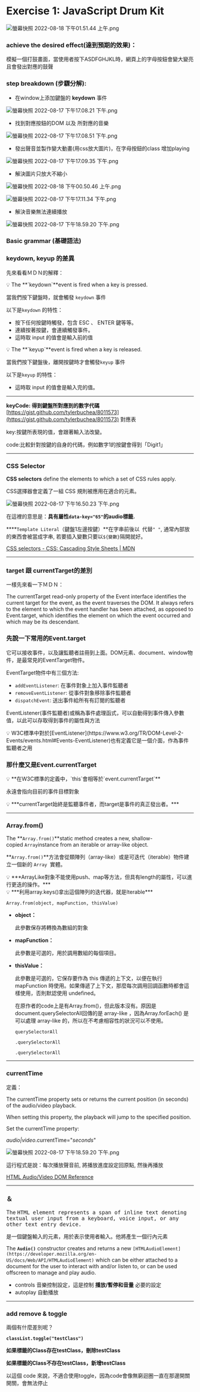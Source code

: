 # ****Exercise 1: JavaScript Drum Kit****

![螢幕快照 2022-08-18 下午01.51.44 上午.png](https://s3-us-west-2.amazonaws.com/secure.notion-static.com/d3b47f9e-fb4b-4b6b-ac7c-c424e829439b/%E8%9E%A2%E5%B9%95%E5%BF%AB%E7%85%A7_2022-08-18_%E4%B8%8B%E5%8D%8801.51.44_%E4%B8%8A%E5%8D%88.png)

### achieve the desired effect(**達到預期的效果**)：

模擬一個打鼓畫面，當使用者按下ASDFGHJKL時，網頁上的字母按鈕會變大變亮且會發出對應的鼓聲

### step breakdown (**步驟分解):**

- 在window上添加鍵盤的 **keydown** 事件

![螢幕快照 2022-08-17 下午17.08.21 下午.png](https://s3-us-west-2.amazonaws.com/secure.notion-static.com/d9bbb9d6-70ae-4725-b637-c3f88bb9d66d/%E8%9E%A2%E5%B9%95%E5%BF%AB%E7%85%A7_2022-08-17_%E4%B8%8B%E5%8D%8817.08.21_%E4%B8%8B%E5%8D%88.png)

- 找到對應按鈕的DOM 以及 所對應的音樂

![螢幕快照 2022-08-17 下午17.08.51 下午.png](https://s3-us-west-2.amazonaws.com/secure.notion-static.com/996ee984-c791-4229-801f-056b263355c7/%E8%9E%A2%E5%B9%95%E5%BF%AB%E7%85%A7_2022-08-17_%E4%B8%8B%E5%8D%8817.08.51_%E4%B8%8B%E5%8D%88.png)

- 發出聲音並製作變大動畫(用css放大圖片)，在字母按鈕的class 增加playing

![螢幕快照 2022-08-17 下午17.09.35 下午.png](https://s3-us-west-2.amazonaws.com/secure.notion-static.com/1f540263-aa75-4b14-acf9-176f2b3f97fe/%E8%9E%A2%E5%B9%95%E5%BF%AB%E7%85%A7_2022-08-17_%E4%B8%8B%E5%8D%8817.09.35_%E4%B8%8B%E5%8D%88.png)

- 解決圖片只放大不縮小

![螢幕快照 2022-08-18 下午00.50.46 上午.png](https://s3-us-west-2.amazonaws.com/secure.notion-static.com/1e699f67-576f-408b-996e-aa6076c111a5/%E8%9E%A2%E5%B9%95%E5%BF%AB%E7%85%A7_2022-08-18_%E4%B8%8B%E5%8D%8800.50.46_%E4%B8%8A%E5%8D%88.png)

![螢幕快照 2022-08-17 下午17.11.34 下午.png](https://s3-us-west-2.amazonaws.com/secure.notion-static.com/7e56b4a1-120a-48e1-998c-8c0a7b1d1889/%E8%9E%A2%E5%B9%95%E5%BF%AB%E7%85%A7_2022-08-17_%E4%B8%8B%E5%8D%8817.11.34_%E4%B8%8B%E5%8D%88.png)

- 解決音樂無法連續播放

![螢幕快照 2022-08-17 下午18.59.20 下午.png](https://s3-us-west-2.amazonaws.com/secure.notion-static.com/23787755-1f49-407c-887d-a707b0e75f45/%E8%9E%A2%E5%B9%95%E5%BF%AB%E7%85%A7_2022-08-17_%E4%B8%8B%E5%8D%8818.59.20_%E4%B8%8B%E5%8D%88.png)

### Basic grammar (基礎語法)

### **keydown, keyup 的差異**

先來看看ＭＤＮ的解釋：

<aside>
💡 The **`keydown`**event is fired when a key is pressed.

</aside>

當我們按下鍵盤時，就會觸發 `keydown` 事件

以下是`keydown` 的特性：

- 按下任何按鍵時觸發，包含 ESC 、 ENTER 鍵等等。
- 連續按著按鍵，會連續觸發事件。
- 這時取 input 的值會是輸入前的值

<aside>
💡 The **`keyup`**event is fired when a key is released.

</aside>

當我們按下鍵盤後，離開按鍵時才會觸發`keyup` 事件

以下是`keyup` 的特性：

- 這時取 input 的值會是輸入完的值。

---

**keyCode: 得到鍵盤所對應到的數字代碼** [https://gist.github.com/tylerbuchea/8011573](https://gist.github.com/tylerbuchea/8011573) 對應表

key:按鍵所表現的值，會跟著輸入法改變。 

code:比較針對按鍵的自身的代碼，例如數字1的按鍵會得到「Digit1」

---

### **CSS Selector**

**CSS selectors** define the elements to which a set of CSS rules apply.

CSS選擇器會定義了一組 CSS 規則被應用在適合的元素。

![螢幕快照 2022-08-17 下午16.50.23 下午.png](https://s3-us-west-2.amazonaws.com/secure.notion-static.com/eb282760-ed3b-474c-8f0d-1edd44bf563a/%E8%9E%A2%E5%B9%95%E5%BF%AB%E7%85%A7_2022-08-17_%E4%B8%8B%E5%8D%8816.50.23_%E4%B8%8B%E5%8D%88.png)

在這裡的意思是：**具有屬性`data-key="65"`的audio標籤.**

****`Template Literal`（鍵盤1左邊按鍵）**在字串前後以`` ``代替`" "`, 通常內部放的東西會被當成字串, 若要插入變數只要以`${變數}`隔開就好。

[CSS selectors - CSS: Cascading Style Sheets | MDN](https://developer.mozilla.org/en-US/docs/Web/CSS/CSS_Selectors)

---

### **target 跟 currentTarget的差別**

一樣先來看一下ＭＤＮ：

The currentTarget read-only property of the Event interface identifies the current target for the event, as the event traverses the DOM. It always refers to the element to which the event handler has been attached, as opposed to Event.target, which identifies the element on which the event occurred and which may be its descendant.

### 先說一下常用的Event.target

它可以接收事件，以及讓監聽者註冊到上面。DOM元素、document、window物件，是最常見的EventTarget物件。

EventTarget物件中有三個方法:

- `addEventListener`: 在事件對象上加入事件監聽者
- `removeEventListener`: 從事件對象移除事件監聽者
- `dispatchEvent`: 送出事件給所有有訂閱的監聽者

EventListener(事件監聽者)或稱為事件處理函式，可以自動得到事件傳入參數值，以此可以存取得到事件的屬性與方法

<aside>
💡 W3C標準中對於[EventListener](https://www.w3.org/TR/DOM-Level-2-Events/events.html#Events-EventListener)也有定義它是一個介面，作為事件監聽者之用

</aside>

### 那什麼又是Event.**currentTarget**

<aside>
💡 **在W3C標準的定義中，`this`會相等於`event.currentTarget`**

</aside>

永遠會指向目前的事件目標對象

<aside>
💡 ***currentTarget始終是監聽事件者，而target是事件的真正發出者。***

</aside>

---

### Array.from()

The **`Array.from()`**static method creates a new, shallow-copied `Array`instance from an iterable or array-like object.

**`Array.from()`**方法會從類陣列（array-like）或是可迭代（iterable）物件建立一個新的 `Array`
 實體。

<aside>
💡 ***ArrayLike對象不能使用push、map等方法，但具有length的屬性，可以進行更迭的操作。***

</aside>

<aside>
💡 ***利用array.keys()拿出這個陣列的迭代器，就是Iterable***

</aside>

`Array.from(object, mapFunction, thisValue)`

- **object：**
    
    此參數保存將轉換為數組的對象
    
- **mapFunction：**
    
    此參數是可選的，用於調用數組的每個項目。
    
- **thisValue：**
    
    此參數是可選的，它保存要作為 this 傳遞的上下文，以便在執行 mapFunction 時使用。如果傳遞了上下文，那麼每次調用回調函數時都會這樣使用，否則默認使用 undefined。
    
    在原作者的code上是有Array.from()，但此版本沒有。原因是document.querySelectorAll回傳的是 array-like ，因為Array.forEach() 是可以處理 array-like 的，所以在不考慮相容性的狀況可以不使用。
    
    ```
    querySelectorAll
    ```
    
    ```
    .querySelectorAll
    ```
    
    ```
    .querySelectorAll
    ```
    

---

### currentTime

定義：

The currentTime property sets or returns the current position (in seconds) of the audio/video playback.

When setting this property, the playback will jump to the specified position.

Set the currentTime property:

*audio|video*.currentTime="*seconds*"

![螢幕快照 2022-08-17 下午18.59.20 下午.png](https://s3-us-west-2.amazonaws.com/secure.notion-static.com/23787755-1f49-407c-887d-a707b0e75f45/%E8%9E%A2%E5%B9%95%E5%BF%AB%E7%85%A7_2022-08-17_%E4%B8%8B%E5%8D%8818.59.20_%E4%B8%8B%E5%8D%88.png)

這行程式是說：每次播放聲音前, 將播放進度設定回原點, 然後再播放

[HTML Audio/Video DOM Reference](https://www.w3schools.com/tags/ref_av_dom.asp)

---

### <kbd>＆<audio>

The <kbd> HTML element represents a span of inline text denoting textual user input from a keyboard, voice input, or any other text entry device.

<kbd>是一個鍵盤輸入的元素，用於表示使用者輸入。他將產生一個行內元素

The **`Audio()`** constructor creates and returns a new `[HTMLAudioElement](https://developer.mozilla.org/en-US/docs/Web/API/HTMLAudioElement)` which can be either attached to a document for the user to interact with and/or listen to, or can be used offscreen to manage and play audio.

<audio>**構造函數創建並返回一個新的 HTMLAudioElement，它可以附加到文檔以供用戶交互和/或收聽，也可以在屏幕外用於管理和播放音頻。**

- controls 音樂控制設定，這是控制 **播放/暫停和音量** 必要的設定
- autoplay 自動播放

---

### add remove & toggle

兩個有什麼差別呢？

**`classList.toggle("testClass")`**

**如果標籤的Class存在testClass，刪除testClass**

**如果標籤的Class不存在testClass，新增testClass**

以這個 code 來說，不適合使用toggle，因為code會像無窮迴圈一直在那邊開關開關，會無法停止